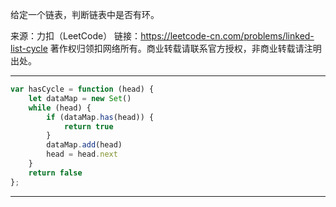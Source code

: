 
给定一个链表，判断链表中是否有环。

来源：力扣（LeetCode）
链接：https://leetcode-cn.com/problems/linked-list-cycle
著作权归领扣网络所有。商业转载请联系官方授权，非商业转载请注明出处。

----


```javascript
var hasCycle = function (head) {
    let dataMap = new Set()
    while (head) {
        if (dataMap.has(head)) {
            return true
        }
        dataMap.add(head)
        head = head.next
    }
    return false
};
```

----
